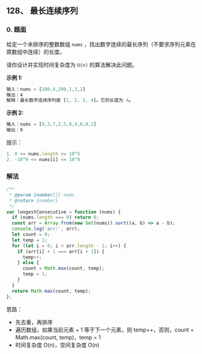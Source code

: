 ## 128、 最长连续序列

### 0. 题面

给定一个未排序的整数数组 `nums` ，找出数字连续的最长序列（不要求序列元素在原数组中连续）的长度。

请你设计并实现时间复杂度为 `O(n)` 的算法解决此问题。

**示例 1:**

```javascript
输入：nums = [100,4,200,1,3,2]
输出：4
解释：最长数字连续序列是 [1, 2, 3, 4]。它的长度为 4。
```

**示例 2:**

```javascript
输入：nums = [0,3,7,2,5,8,4,6,0,1]
输出：9
```

提示：

```javascript
1. 0 <= nums.length <= 10^5
2. -10^9 <= nums[i] <= 10^9
```

### 解法

```javascript
/**
 * @param {number[]} nums
 * @return {number}
 */
var longestConsecutive = function (nums) {
  if (nums.length === 0) return 0;
  const arr = Array.from(new Set(nums)).sort((a, b) => a - b);
  console.log('arr:', arr);
  let count = 0;
  let temp = 1;
  for (let i = 0; i < arr.length - 1; i++) {
    if (arr[i] + 1 === arr[i + 1]) {
      temp++;
    } else {
      count = Math.max(count, temp);
      temp = 1;
    }
  }
  return Math.max(count, temp);
};
```

思路：

- 先去重，再排序
- 遍历数组，如果当前元素 + 1 等于下一个元素，则 temp++，否则，count = Math.max(count, temp)，temp = 1
- 时间复杂度 O(n)，空间复杂度 O(n)
